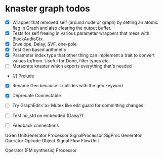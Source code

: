 # knaster graph todos

- [X] Wrapper that removed self (around node or graph) by setting an atomic flag in Graph and also clearing the output buffer.
- [X] Tests for self freeing in various parameter wrappers that mess with BlockAudioCtx.
- [X] Envelope, Delay, SVF, one-pole
- [X] Test Gen based arithmetic
- [X] Parameter index type that other thing can implement a trait to convert values to/from. Useful for Done, filter types etc.
- [ ] Metacrate knaster which exports everything that's needed
- [/] Prelude
- [X] Rename Gen because it collides with the gen keyword
- [X] Deprecate Connectable
- [ ] Try GraphEdit<'a> Mutex like edit guard for committing changes
- [ ] Test no_std on embedded (Daisy?)
- [ ] Feedback connections


UGen
UnitGenerator
Processor
SignalProcessor
SigProc
Generator
Operator
Opcode
Object
Signal
Flow
FlowUnit

Operator (FM synthesis)
Processor
